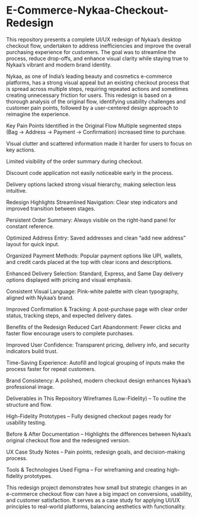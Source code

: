# E-Commerce-Nykaa-Checkout-Redesign
This repository presents a complete UI/UX redesign of Nykaa’s desktop checkout flow, undertaken to address inefficiencies and improve the overall purchasing experience for customers. The goal was to streamline the process, reduce drop-offs, and enhance visual clarity while staying true to Nykaa’s vibrant and modern brand identity.

Nykaa, as one of India’s leading beauty and cosmetics e-commerce platforms, has a strong visual appeal but an existing checkout process that is spread across multiple steps, requiring repeated actions and sometimes creating unnecessary friction for users. This redesign is based on a thorough analysis of the original flow, identifying usability challenges and customer pain points, followed by a user-centered design approach to reimagine the experience.

Key Pain Points Identified in the Original Flow
Multiple segmented steps (Bag → Address → Payment → Confirmation) increased time to purchase.

Visual clutter and scattered information made it harder for users to focus on key actions.

Limited visibility of the order summary during checkout.

Discount code application not easily noticeable early in the process.

Delivery options lacked strong visual hierarchy, making selection less intuitive.

Redesign Highlights
Streamlined Navigation: Clear step indicators and improved transition between stages.

Persistent Order Summary: Always visible on the right-hand panel for constant reference.

Optimized Address Entry: Saved addresses and clean “add new address” layout for quick input.

Organized Payment Methods: Popular payment options like UPI, wallets, and credit cards placed at the top with clear icons and descriptions.

Enhanced Delivery Selection: Standard, Express, and Same Day delivery options displayed with pricing and visual emphasis.

Consistent Visual Language: Pink-white palette with clean typography, aligned with Nykaa’s brand.

Improved Confirmation & Tracking: A post-purchase page with clear order status, tracking steps, and expected delivery dates.

Benefits of the Redesign
Reduced Cart Abandonment: Fewer clicks and faster flow encourage users to complete purchases.

Improved User Confidence: Transparent pricing, delivery info, and security indicators build trust.

Time-Saving Experience: Autofill and logical grouping of inputs make the process faster for repeat customers.

Brand Consistency: A polished, modern checkout design enhances Nykaa’s professional image.

Deliverables in This Repository
Wireframes (Low-Fidelity) – To outline the structure and flow.

High-Fidelity Prototypes – Fully designed checkout pages ready for usability testing.

Before & After Documentation – Highlights the differences between Nykaa’s original checkout flow and the redesigned version.

UX Case Study Notes – Pain points, redesign goals, and decision-making process.

Tools & Technologies Used
Figma – For wireframing and creating high-fidelity prototypes.

This redesign project demonstrates how small but strategic changes in an e-commerce checkout flow can have a big impact on conversions, usability, and customer satisfaction. It serves as a case study for applying UI/UX principles to real-world platforms, balancing aesthetics with functionality.

